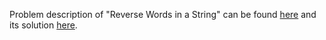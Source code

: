 Problem description of "Reverse Words in a String" can be found [here](https://leetcode.com/problems/reverse-words-in-a-string/description/) and its solution [here](https://github.com/aurimas13/LeetCode-HR-MAANG/blob/main/LeetCode/Python%20Solutions/Reverse%20Words%20in%20a%20String%20III/reverse.py).
